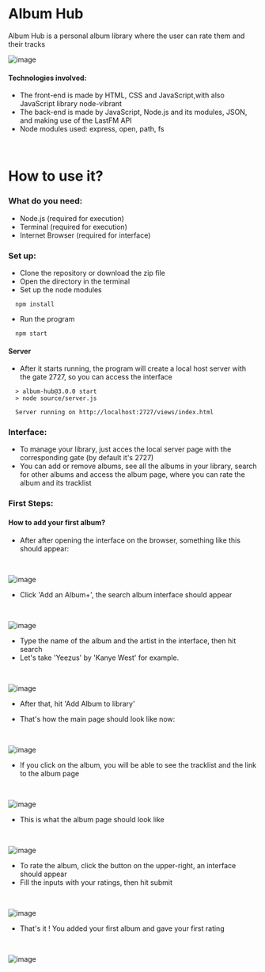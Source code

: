 # Album Hub

Album Hub is a personal album library where the user can rate them and their tracks

![image](https://github.com/user-attachments/assets/c6ae109d-399d-4a9d-8135-8018ad53152d)


#### Technologies involved:
 - The front-end is made by HTML, CSS and JavaScript,with also JavaScript library node-vibrant
 - The back-end is made by JavaScript, Node.js and its modules, JSON, and making use of the LastFM API
 - Node modules used: express, open, path, fs

<br>

# How to use it?

### What do you need:
  
  - Node.js (required for execution)
  - Terminal (required for execution) 
  - Internet Browser (required for interface)

### Set up:

  - Clone the repository or download the zip file
  - Open the directory in the terminal
  - Set up the node modules
  ```
    npm install
  ```
  
  - Run the program
  ```
    npm start
  ```

  
#### Server
  - After it starts running, the program will create a local host server with the gate 2727, so you can access the interface

  ```
    > album-hub@3.0.0 start
    > node source/server.js

    Server running on http://localhost:2727/views/index.html
  ```

### Interface:

  - To manage your library, just acces the local server page with the corresponding gate (by default it's 2727)
  - You can add or remove albums, see all the albums in your library, search for other albums and access the album page, where you can rate the album and its tracklist

### First Steps:

  #### How to add your first album?
  - After after opening the interface on the browser, something like this should appear:
  <br>

  ![image](https://github.com/user-attachments/assets/12edb1a4-f3f8-48fd-9bbc-a7684827d280)

  
  - Click 'Add an Album+', the search album interface should appear
  <br>

  ![image](https://github.com/user-attachments/assets/7ec6cf0c-f45f-4f21-b0ed-996d2c08ce1f)

  - Type the name of the album and the artist in the interface, then hit search
  - Let's take 'Yeezus' by 'Kanye West' for example. 
  <br>

  ![image](https://github.com/user-attachments/assets/d0c8e897-dbcd-42e5-bb85-64b7562f1478)

  - After that, hit 'Add Album to library'

  - That's how the main page should look like now:
  <br>

  ![image](https://github.com/user-attachments/assets/c2070d77-85c5-47f2-896d-9561bd92ff35)

  - If you click on the album, you will be able to see the tracklist and the link to the album page
  <br>

  ![image](https://github.com/user-attachments/assets/2ee52252-d7ed-4041-8d27-a4c42ec28b02)

  - This is what the album page should look like
  <br>

  ![image](https://github.com/user-attachments/assets/a59332ae-9885-44bb-87f8-49cd2b3a06bc)

  - To rate the album, click the button on the upper-right, an interface should appear
  - Fill the inputs with your ratings, then hit submit
  <br>

  ![image](https://github.com/user-attachments/assets/5d3aa6a7-7f8b-4876-b114-e77df11eb7cf)

  - That's it ! You added your first album and gave your first rating
  <br>

  ![image](https://github.com/user-attachments/assets/8494513f-ce6d-4e46-a8e3-8a7afee6c8ac)
